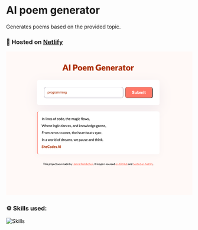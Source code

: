 # AI poem generator

Generates poems based on the provided topic.

### 🚀 Hosted on [Netlify](https://ai-poem-generator-hanna.netlify.app/)

![alt text](poem-generator.png)

### ⚙️ Skills used:
![Skills](https://skillicons.dev/icons?i=git,github,html,css,js,netlify)
